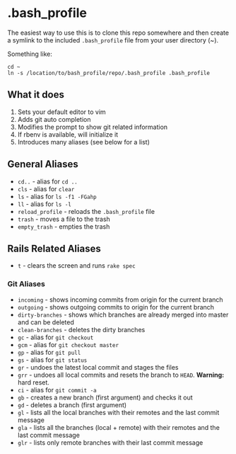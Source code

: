 # .bash_profile

The easiest way to use this is to clone this repo somewhere and then create a
symlink to the included `.bash_profile` file from your user directory (~).

Something like:

    cd ~
    ln -s /location/to/bash_profile/repo/.bash_profile .bash_profile

## What it does
1. Sets your default editor to vim
2. Adds git auto completion
3. Modifies the prompt to show git related information
4. If rbenv is available, will initialize it
5. Introduces many aliases (see below for a list)

## General Aliases
* `cd..` - alias for `cd ..`
* `cls` - alias for `clear`
* `ls` - alias for `ls -f1 -FGahp`
* `ll` - alias for `ls -l`
* `reload_profile` - reloads the `.bash_profile` file
* `trash` - moves a file to the trash
* `empty_trash` - empties the trash

## Rails Related Aliases
* `t` - clears the screen and runs `rake spec`

### Git Aliases
* `incoming` - shows incoming commits from origin for the current branch
* `outgoing` - shows outgoing commits to origin for the current branch
* `dirty-branches` - shows which branches are already merged into master and can be deleted
* `clean-branches` - deletes the dirty branches
* `gc` - alias for `git checkout`
* `gcm` - alias for `git checkout master`
* `gp` - alias for `git pull`
* `gs` - alias for `git status`
* `gr` - undoes the latest local commit and stages the files
* `grr` - undoes all local commits and resets the branch to `HEAD`. **Warning:** hard reset.
* `ci` - alias for `git commit -a`
* `gb` - creates a new branch (first argument) and checks it out
* `gd` - deletes a branch (first argument)
* `gl` - lists all the local branches with their remotes and the last commit message
* `gla` - lists all the branches (local + remote) with their remotes and the last commit message
* `glr` - lists only remote branches with their last commit message
